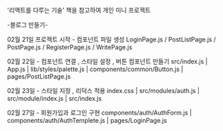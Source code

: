 '리액트를 다루는 기술' 책을 참고하여 개인 미니 프로젝트 

-블로그 만들기- 

02월 21일 프로젝트 시작 - 컴포넌트 파일 생성 
LoginPage.js / PostListPage.js / PostPage.js / RegisterPage.js / WritePage.js

02월 22일 - 컴포넌트 연결 , 스타일 설정 , 버튼 컴포넌트 만들기
src/index.js  | App.js | lib/styles/palette.js | components/common/Button.js | pages/PostListPage.js

02월 23일 - 스타일 지정 , 리덕스 적용
index.css | src/modules/auth.js | src/module/index.js | src/index.js 

02월 27일 - 회원가입과 로그인 구현 
components/auth/AuthForm.js | components/auth/AuthTemplete.js | pages/LoginPage.js